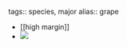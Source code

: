 tags:: species, major
alias:: grape

- [[high margin]]
- ![](https://peach-geographical-bat-397.mypinata.cloud/ipfs/QmaNEsKiTDhVRp7zHKwaijKUNSQjSCvJqWZXtCodHAoeyM)
